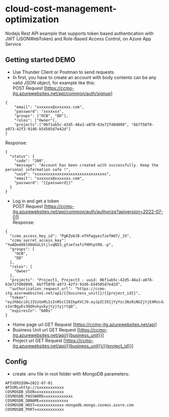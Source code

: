 # cloud-cost-management-optimization
Nodejs Rest API example that supports token based authentication with JWT (JSONWebToken) and Role-Based Access Control, on Azure App Service

## Getting started DEMO
- Use Thunder Client or Postman to send requests
- In first, you have to create an account with body contents can be any valid JSON object, for example like this: \
POST Request [https://ccmo-itg.azurewebsites.net/api/common/auth/signup]
```
{
    "email": "xxxxxxx@xxxxxxx.com",
    "password": "xxxxxxx",
    "groups": ["OCB", "DD"],
    "roles": ["Owner"],
    "projects":["06f1ab5c-42d5-48a3-a078-63e72fd0d099", "6b7f58f0-a973-42f3-91d6-b54585d7e42d"]
}
```
Response:
```
{
  "status": {
    "code": "200",
    "message": "Account has been created with successfully. Keep the personal information safe !",
    "uuid": "xxxxxxxxxxxxxxxxxxxxxxxxxxxxxxxx",
    "email": "xxxxxxx@xxxxxxx.com",
    "password": "{{password}}"
  }
}
```

- Log in and get a token \
POST Request [https://ccmo-itg.azurewebsites.net/api/common/auth/authorize?apiversion=2022-07-01] \
Response:
```
{
  "ccmo_access_key_id": "PgKZo6J8-eTHfwgyezfzefWd7/_JX",
  "ccmo_secret_access_key": "YwADed46lO8UGoLStjlvqN53_gfzefzefzfKMtptR8.-p",
  "groups": [
    "OCB",
    "DD"
  ],
  "roles": [
    "Owner"
  ],
  "projects": "Project1, Project3 - uuid: 06f1ab5c-42d5-48a3-a078-63e72fd0d099, 6b7f58f0-a973-42f3-91d6-b54585d7e42d",
  "authorization_request_url": "https://ccmo-itg.azurewebsites.net/api/{{business_unit}}/{{project_id}}",
  "token": "eyJhbGciOiJIUzUxMiIsInR5cCI6IkpXVCJ9.eyJpZCI6IjYyYzc1NzRiNGZjYjE4Mzc4ZDg0ODQxNCIsImlhdCI6MTY1NzIzMTM5NiwiZXhwIjoxNjU3MjMxOTk2fQ.u6nagN_fp42PN8hxawHMfQJ_L651xyBkXWZoYjj05gfoGqr3bstsAXexWqtwpS1lg-s1orBgyEs3QQkukyukyjtyjtyjrtgQ",
  "expiresIn": "600s"
}
```

- Home page url 
GET Request [https://ccmo-itg.azurewebsites.net/api]
- Business Unit url
GET Request [https://ccmo-itg.azurewebsites.net/api/{{business_unit}}]
- Project url
GET Request [https://ccmo-itg.azurewebsites.net/api/{{business_unit}}/{{project_id}}]

## Config
- create .env file in root folder with MongoDB parameters:
```
APIVERSION=2022-07-01
APIURL=http://xxxxxxxxxxxx
COSMOSDB_USER=xxxxxxxxxxxx
COSMOSDB_PASSWORD=xxxxxxxxxxxx
COSMOSDB_DBNAME=xxxxxxxxxxxx
COSMOSDB_HOST=xxxxxxxxxxxx-mongodb.mongo.cosmos.azure.com
COSMOSDB_PORT=xxxxxxxxxxxx
```

